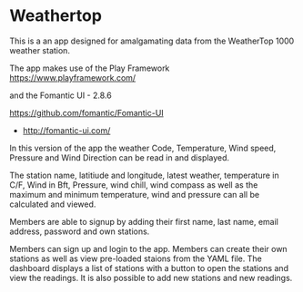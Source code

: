 # Weathertop

This is a an app designed for amalgamating data from the WeatherTop 1000 weather station.

The app makes use of the Play Framework 
https://www.playframework.com/

 and the Fomantic UI - 2.8.6 

https://github.com/fomantic/Fomantic-UI
 * http://fomantic-ui.com/

  
In this version of the app the weather Code, Temperature, Wind speed, Pressure and Wind Direction can be read in and displayed. 

The station name, latitiude and longitude, latest weather, temperature in C/F, Wind in Bft, Pressure, wind chill, wind compass as well as the maximum and minimum temperature, wind and pressure can all be calculated and viewed. 

Members are able to signup by adding their first name, last name, email address, password and own stations.

Members can sign up and login to the app. Members can create their own stations as well as view pre-loaded staions from the YAML file. The dashboard displays a list of stations with a button to open the stations and view the readings. It is also possible to add new stations and new readings.